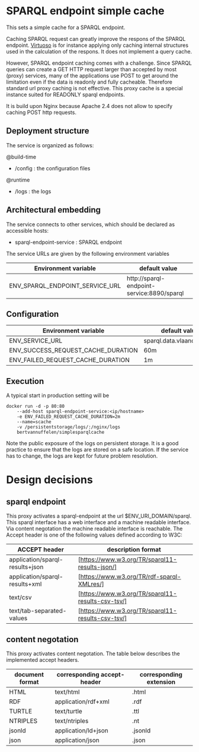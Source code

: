 # SPARQL endpoint simple cache 
This sets a simple cache for a SPARQL endpoint.

Caching SPARQL request can greatly improve the respons of the SPARQL endpoint. 
[Virtuoso](https://www.mail-archive.com/virtuoso-users@lists.sourceforge.net/msg07242.html) is for instance applying only caching internal structures used in the calculation of the respons. It does not implement a query cache. 

However, SPARQL endpoint caching comes with a challenge. Since SPARQL queries can create a GET HTTP request larger than accepted by most (proxy) services, many of the applications use POST to get around the limitation even if the data is readonly and fully cacheable. Therefore standard url proxy caching is not effective. This proxy cache is a special instance suited for READONLY sparql endpoints.

It is build upon Nginx because Apache 2.4 does not allow to specify caching POST http requests.

## Deployment structure

The service is organized as follows:

@build-time
* /config  : the configuration files

@runtime
* /logs    : the logs


## Architectural embedding
The service connects to other services, which should be declared as accessible hosts:

* sparql-endpoint-service : SPARQL endpoint

The service URLs are given by the following environment variables

| Environment variable | default value |
| -------------------- | ------------- |
| ENV_SPARQL_ENDPOINT_SERVICE_URL    | http://sparql-endpoint-service:8890/sparql |

## Configuration

| Environment variable | default value |
| -------------------- | ------------- |
| ENV_SERVICE_URL | sparql.data.vlaanderen.be|
| ENV_SUCCESS_REQUEST_CACHE_DURATION | 60m |
| ENV_FAILED_REQUEST_CACHE_DURATION | 1m |

## Execution
A typical start in production setting will be

```
docker run -d -p 80:80 
    --add-host sparql-endpoint-service:<ip/hostname>
    -e ENV_FAILED_REQUEST_CACHE_DURATION=2m
    --name=scache
    -v /persistentstorage/logs/:/nginx/logs
    bertvannuffelen/simplesparqlcache
```

Note the public exposure of the logs on persistent storage. It is a good practice to ensure that the logs are stored on
a safe location. If the service has to change, the logs are kept for future problem resolution.

# Design decisions

## sparql endpoint
This proxy activates a sparql-endpoint at the url $ENV_URI_DOMAIN/sparql. This sparql interface has a web interface and a machine readable interface.
Via content negotation the machine readable interface is reachable. The Accept header is one of the following values defined according to W3C:

| ACCEPT header | description format |
| -------------------- | ------------- |
|application/sparql-results+json| [https://www.w3.org/TR/sparql11-results-json/] |
|application/sparql-results+xml | [https://www.w3.org/TR/rdf-sparql-XMLres/] |
|text/csv                       | [https://www.w3.org/TR/sparql11-results-csv-tsv/] |
|text/tab-separated-values      | [https://www.w3.org/TR/sparql11-results-csv-tsv/] |


## content negotation
This proxy activates content negotation. The table below describes the implemented accept headers.


| document format | corresponding accept-header | corresponding extension |
| --------------- | --------------------------- | ----------------------- |
| HTML | text/html | .html|
| RDF  | application/rdf+xml | .rdf|
| TURTLE | text/turtle | .ttl|
| NTRIPLES | text/ntriples | .nt|
| jsonld | application/ld+json| .jsonld|
| json | application/json| .json|

